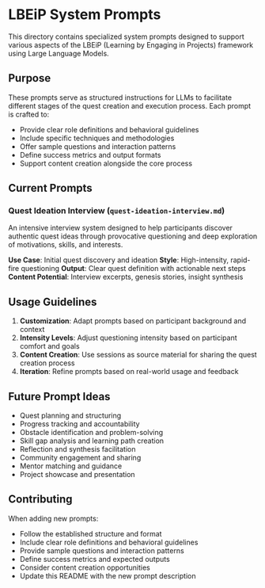 # LBEiP System Prompts

This directory contains specialized system prompts designed to support various aspects of the LBEiP (Learning by Engaging in Projects) framework using Large Language Models.

## Purpose

These prompts serve as structured instructions for LLMs to facilitate different stages of the quest creation and execution process. Each prompt is crafted to:

- Provide clear role definitions and behavioral guidelines
- Include specific techniques and methodologies
- Offer sample questions and interaction patterns
- Define success metrics and output formats
- Support content creation alongside the core process

## Current Prompts

### Quest Ideation Interview (`quest-ideation-interview.md`)
An intensive interview system designed to help participants discover authentic quest ideas through provocative questioning and deep exploration of motivations, skills, and interests.

**Use Case**: Initial quest discovery and ideation
**Style**: High-intensity, rapid-fire questioning
**Output**: Clear quest definition with actionable next steps
**Content Potential**: Interview excerpts, genesis stories, insight synthesis

## Usage Guidelines

1. **Customization**: Adapt prompts based on participant background and context
2. **Intensity Levels**: Adjust questioning intensity based on participant comfort and goals
3. **Content Creation**: Use sessions as source material for sharing the quest creation process
4. **Iteration**: Refine prompts based on real-world usage and feedback

## Future Prompt Ideas

- Quest planning and structuring
- Progress tracking and accountability
- Obstacle identification and problem-solving
- Skill gap analysis and learning path creation
- Reflection and synthesis facilitation
- Community engagement and sharing
- Mentor matching and guidance
- Project showcase and presentation

## Contributing

When adding new prompts:
- Follow the established structure and format
- Include clear role definitions and behavioral guidelines
- Provide sample questions and interaction patterns
- Define success metrics and expected outputs
- Consider content creation opportunities
- Update this README with the new prompt description
